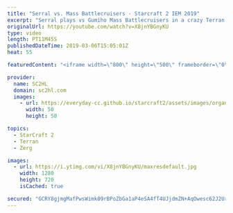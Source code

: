 ```yaml
---
title: "Serral vs. Mass Battlecruisers - Starcraft 2 IEM 2019"
excerpt: "Serral plays vs Gumiho Mass Battlecruisers in a crazy Terran vs Zerg at IEM katowice 2019  ► SUBSCRIBE to SC2HL! http://bit.ly/SC2HLsubscribe   A crazy description   Thank you for watching our videos! Subscribe for more StarCraft 2: Legacy of the void highlights. We also upload other content, such as"
originalUrl: https://youtube.com/watch?v=X8jnYBGnyKU
type: video
length: PT11M45S
publishedDateTime: 2019-03-06T15:05:01Z
heat: 55

featuredContent: "<iframe width=\"800\" height=\"500\" frameborder=\"0\" src=\"https://www.youtube.com/embed/X8jnYBGnyKU\" allow=\"accelerometer; autoplay; encrypted-media; gyroscope; picture-in-picture\" allowfullscreen></iframe>"

provider:
  name: SC2HL
  domain: sc2hl.com
  images:
    - url: https://everyday-cc.github.io/starcraft2/assets/images/organizations/sc2hl.com-50x50.jpg
      width: 50
      height: 50

topics:
  - StarCraft 2
  - Terran
  - Zerg

images:
  - url: https://i.ytimg.com/vi/X8jnYBGnyKU/maxresdefault.jpg
    width: 1280
    height: 720
    isCached: true

secured: "GCRY8gjmgMafPwsWimk09rBPoZbGa1aP4eSA4fT4UJjdmZN+AqOwesc62J2UrVU+U+pKxGtusZQh9mSEiMRfXbi4LGtvWcBrXbWflcItSXVhtq/jvKOdNBw4c7yd9l1ruwxToNuFYtTY+ooGe0ERO3bbmzFS0onfIDjrvWaTgn1xpdxHlwmZ6h6YoEMtUk/J0kfms6+AsllHIArjV1gECN/szszWK/1rS8rXooD06MazqWAWVyrRTqEK0j0+aVEVtKkLvQsnfJkfUGcXOGvkLEIzUOlK2VqsDr28xMo0IXcXc+9Y6jXmszKCMN8E7itvVWFsUI1JP4ovS6EcuKWye/3FAwl+kQyWnw2iwDCXBBekboqMjzzs8L+ONkUDxMiEG57ksPOFPfyItynKNNhgLMKVfNBmyNrI35e3y+2FHFT21HV/SWYWSEcI739hpjtI;NHwpTr065fISunbDLM1kJw=="
---
```


